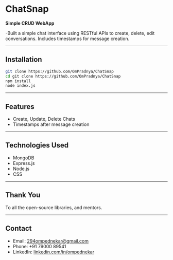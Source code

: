# ChatSnap

**Simple CRUD WebApp**

 -Built a simple chat interface using RESTful APIs to create, delete, edit conversations. Includes timestamps for message creation. 

---


## Installation

```bash
git clone https://github.com/OmPradnya/ChatSnap
cd git clone https://github.com/OmPradnya/ChatSnap
npm install
node index.js
```

---

## Features

- Create, Update, Delete Chats
- Timestamps after message creation
  
---

## Technologies Used

- MongoDB
- Express.js
- Node.js
- CSS
---

## Thank You

To all the open-source libraries, and mentors.

---

## Contact

- Email: [294ompednekar@gmail.com](mailto:294ompednekar@gmail.com)
- Phone: +91 79000 89541  
- LinkedIn: [linkedin.com/in/ompednekar](https://www.linkedin.com/in/ompednekar/)
